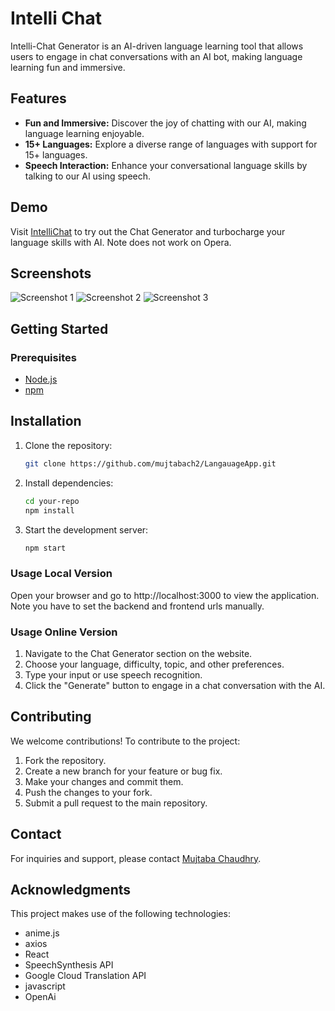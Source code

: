 # Intelli Chat
Intelli-Chat Generator is an AI-driven language learning tool that allows users to engage in chat conversations with an AI bot, making language learning fun and immersive.

## Features

- **Fun and Immersive:** Discover the joy of chatting with our AI, making language learning enjoyable.
- **15+ Languages:** Explore a diverse range of languages with support for 15+ languages.
- **Speech Interaction:** Enhance your conversational language skills by talking to our AI using speech.

## Demo

Visit [IntelliChat](https://659b92eb4826241a5019b6ff--intelli-chat.netlify.app) to try out the Chat Generator and turbocharge your language skills with AI. Note does not work on Opera.

## Screenshots

![Screenshot 1](/screenshots/screenshot1.png)
![Screenshot 2](/screenshots/screenshot2.png)
![Screenshot 3](/screenshots/screenshot3.png)

## Getting Started

### Prerequisites

- [Node.js](https://nodejs.org/)
- [npm](https://www.npmjs.com/)

## Installation

1. Clone the repository:

   ```bash
   git clone https://github.com/mujtabach2/LangauageApp.git
   ```
2. Install dependencies:

    ```bash
    cd your-repo
    npm install
    ```
3. Start the development server:

    ```bash
    npm start
    ```
### Usage Local Version

Open your browser and go to http://localhost:3000 to view the application. Note you have to set the backend and frontend urls manually.



### Usage Online Version

1. Navigate to the Chat Generator section on the website.
2. Choose your language, difficulty, topic, and other preferences.
3. Type your input or use speech recognition.
4. Click the "Generate" button to engage in a chat conversation with the AI.

## Contributing

We welcome contributions! To contribute to the project:

1. Fork the repository.
2. Create a new branch for your feature or bug fix.
3. Make your changes and commit them.
4. Push the changes to your fork.
5. Submit a pull request to the main repository.



## Contact

For inquiries and support, please contact [Mujtaba Chaudhry](https://linkedin.com/in/mujtabach2).

## Acknowledgments

This project makes use of the following technologies:

- anime.js
- axios
- React
- SpeechSynthesis API
- Google Cloud Translation API
- javascript
- OpenAi
